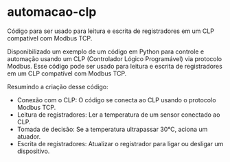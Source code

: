 # automacao-clp
 Código para ser usado para leitura e escrita de registradores em um CLP compatível com Modbus TCP.

Disponibilizado um exemplo de um código em Python para controle e automação usando um CLP (Controlador Lógico Programável) via protocolo Modbus. Esse código pode ser usado para leitura e escrita de registradores em um CLP compatível com Modbus TCP.

Resumindo a criação desse código:

- Conexão com o CLP: O código se conecta ao CLP usando o protocolo Modbus TCP.
- Leitura de registradores: Ler a temperatura de um sensor conectado ao CLP.
- Tomada de decisão: Se a temperatura ultrapassar 30°C, aciona um atuador.
- Escrita de registradores: Atualizar o registrador para ligar ou desligar um dispositivo.
